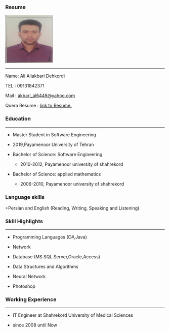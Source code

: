 ### Resume
 <body>
        <img src="ali.jpeg" width="150" height="150"/>
    </body>
      
      
---
Name: Ali Aliakbari Dehkordi 

TEL  : 09131842371

Mail : akbari_al6446@yahoo.com <br/>

Quera Resume : [link to Resume.](https://quera.ir/qcv/) <br/>
    
### Education
---
+  Master Student in Software Engineering
  - 2019,Payamenoor University of Tehran  

+ Bachelor of Science: Software Engineering
  - 2010-2012, Payamenoor university of shahrekord

+ Bachelor of Science: applied mathematics
   - 2006-2010, Payamenoor university of shahrekord

### Language skills
+Persian and English (Reading, Writing, Speaking and Listening)

### Skill Highlights
---
+	Programming Languages (C#,Java)

+	Network

+	Database (MS SQL Server,Oracle,Access)

+	Data Structures and Algorithms

+	Neural Network

+	Photoshop

### Working Experience
---
+ IT Engineer at Shahrekord University of Medical Sciences
- since 2008 until Now


